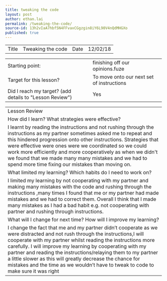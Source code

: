 ```yaml
---
title: tweaking the code
layout: post
author: ethan.lai
permalink: /tweaking-the-code/
source-id: 13h2vIaA7hbf5N4FFvaxCGgzgin8iY6L90V4nQdMHGXo
published: true
---
```

<table>
  <tr>
    <td>Title</td>
    <td>Tweaking the code</td>
    <td>Date</td>
    <td>12/02/18</td>
  </tr>
</table>


<table>
  <tr>
    <td>Starting point:</td>
    <td>finishing off our opinions.fuze</td>
  </tr>
  <tr>
    <td>Target for this lesson?</td>
    <td>To move onto our next set of instructions </td>
  </tr>
  <tr>
    <td>Did I reach my target? 
(add details to "Lesson Review")</td>
    <td> Yes </td>
  </tr>
</table>


<table>
  <tr>
    <td>Lesson Review</td>
  </tr>
  <tr>
    <td>How did I learn? What strategies were effective? </td>
  </tr>
  <tr>
    <td>I learnt by reading the instructions and not rushing through the instructions as my partner sometimes asked me to repeat and this hindered progression onto other instructions.
Strategies that were effective were ones were we coordinated so we could work more efficiently and more cooperatively as when we didn't we found that we made many many mistakes and we had to spend more time fixing our mistakes than moving on.</td>
  </tr>
  <tr>
    <td>What limited my learning? Which habits do I need to work on? </td>
  </tr>
  <tr>
    <td>I limited my learning by not cooperating with my partner and making many mistakes with the code and rushing through the instructions ,many times I found that me or my partner had made mistakes and we had to correct them.
Overall I think that I made many mistakes as I had a bad habit e.g. not cooperating with partner and rushing through instructions.</td>
  </tr>
  <tr>
    <td>What will I change for next time? How will I improve my learning?</td>
  </tr>
  <tr>
    <td>I change the fact that me and my partner didn’t cooperate as we were distracted and not rush through the instructions,I will cooperate with my partner whilst reading the instructions more carefully.
I will improve my learning by cooperating with  my partner and reading the instructions/relaying them to my partner a little slower as this will greatly decrease the chance for mistakes and the time as we wouldn’t have to tweak to code to make sure it was right</td>
  </tr>
</table>


